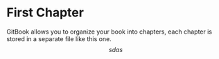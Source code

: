 # First Chapter

GitBook allows you to organize your book into chapters, each chapter is stored in a separate file like this one.
$$sdas$$
